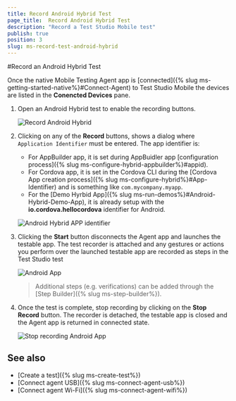 ```yaml
---
title: Record Android Hybrid Test
page_title:  Record Android Hybrid Test
description: "Record a Test Studio Mobile test"
publish: true
position: 3
slug: ms-record-test-android-hybrid
---
```


#Record an Android Hybrid Test

Once the native Mobile Testing Agent app is [connected]({% slug ms-getting-started-native%}#Connect-Agent) to Test Studio Mobile the devices are listed in the **Conencted Devices** pane.

1. Open an Android Hybrid test to enable the recording buttons. 

	![Record Android Hybrid](/img/test-studio-mobile/test-recording/record-test/fig9.png)

2. Clicking on any of the **Record** buttons, shows a dialog where `Application Identifier` must be entered. The app identifier is:
	* For AppBuilder app, it is set during AppBuidler app [configuration process]({% slug ms-configure-hybrid-appbuilder%}#appid).
	* For Cordova app, it is set in the Cordova CLI during the [Cordova App creation process]({% slug ms-configure-hybrid%}#App-Identifier) and is something like `com.mycompany.myapp`.
	* For the [Demo Hyrbid App]({% slug ms-run-demos%}#Android-Hybrid-Demo-App), it is already setup with the **io.cordova.hellocordova** identifier for Android.

	![Android Hybrid APP identifier](/img/test-studio-mobile/test-recording/record-test/fig10.png)

3. Clicking the **Start** button disconnects the Agent app and launches the testable app. The test recorder is attached and any gestures or actions you perform over the launched testable app are recorded as steps in the Test Studio test

	![Android App](/img/test-studio-mobile/test-recording/record-test/fig11.png)

	> Additional steps (e.g. verifications) can be added through the [Step Builder]({% slug ms-step-builder%}).

4. Once the test is complete, stop recording by clicking on the **Stop Record** button. The recorder is detached, the testable app is closed and the Agent app is returned in connected state.

	![Stop recording Android App](/img/test-studio-mobile/test-recording/record-test/fig12.png)

## See also

* [Create a test]({% slug ms-create-test%})
* [Connect agent USB]({% slug ms-connect-agent-usb%})
* [Connect agent Wi-Fi]({% slug ms-connect-agent-wifi%})

[1]: https://cordova.apache.org/docs/en/latest/guide/cli/index.html